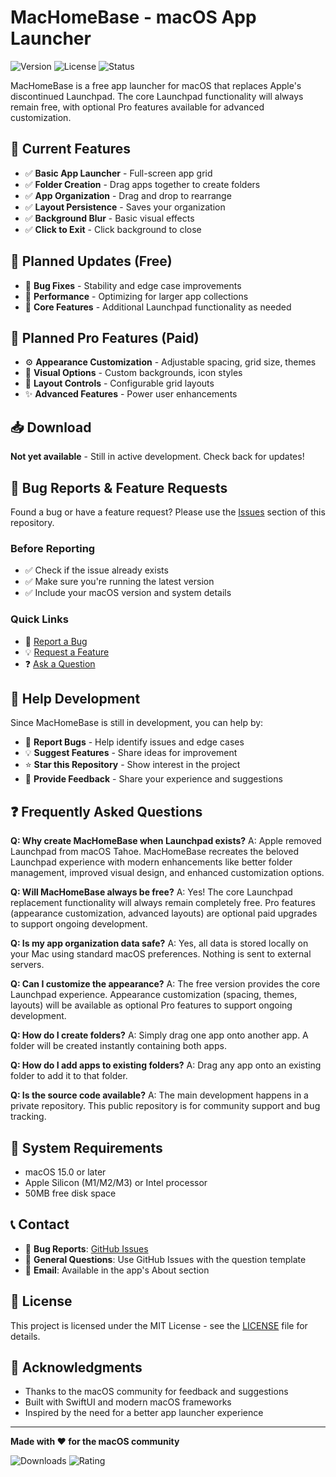 # MacHomeBase - macOS App Launcher

![Version](https://img.shields.io/badge/version-1.0--alpha-orange?style=for-the-badge)
![License](https://img.shields.io/badge/license-MIT-blue?style=for-the-badge)
![Status](https://img.shields.io/badge/status-in%20development-yellow?style=for-the-badge)

MacHomeBase is a free app launcher for macOS that replaces Apple's discontinued Launchpad. The core Launchpad functionality will always remain free, with optional Pro features available for advanced customization.

## 🚧 Current Features

- ✅ **Basic App Launcher** - Full-screen app grid
- ✅ **Folder Creation** - Drag apps together to create folders
- ✅ **App Organization** - Drag and drop to rearrange
- ✅ **Layout Persistence** - Saves your organization
- ✅ **Background Blur** - Basic visual effects
- ✅ **Click to Exit** - Click background to close

## 🔄 Planned Updates (Free)

- 🔨 **Bug Fixes** - Stability and edge case improvements
- 🔨 **Performance** - Optimizing for larger app collections
- 🔨 **Core Features** - Additional Launchpad functionality as needed

## 💼 Planned Pro Features (Paid)

- ⚙️ **Appearance Customization** - Adjustable spacing, grid size, themes
- 🎨 **Visual Options** - Custom backgrounds, icon styles
- 📐 **Layout Controls** - Configurable grid layouts
- ✨ **Advanced Features** - Power user enhancements

## 📥 Download

**Not yet available** - Still in active development. Check back for updates!

## 🐛 Bug Reports & Feature Requests

Found a bug or have a feature request? Please use the [Issues](https://github.com/dcherrera/MacHomeBase-Public/issues) section of this repository.

### Before Reporting
- ✅ Check if the issue already exists
- ✅ Make sure you're running the latest version
- ✅ Include your macOS version and system details

### Quick Links
- 🐛 [Report a Bug](https://github.com/dcherrera/MacHomeBase-Public/issues/new?template=bug_report.md)
- 💡 [Request a Feature](https://github.com/dcherrera/MacHomeBase-Public/issues/new?template=feature_request.md)
- ❓ [Ask a Question](https://github.com/dcherrera/MacHomeBase-Public/issues/new?template=question.md)

## 🤝 Help Development

Since MacHomeBase is still in development, you can help by:

- 🐛 **Report Bugs** - Help identify issues and edge cases
- 💡 **Suggest Features** - Share ideas for improvement
- ⭐ **Star this Repository** - Show interest in the project
- 📢 **Provide Feedback** - Share your experience and suggestions

## ❓ Frequently Asked Questions

**Q: Why create MacHomeBase when Launchpad exists?**
A: Apple removed Launchpad from macOS Tahoe. MacHomeBase recreates the beloved Launchpad experience with modern enhancements like better folder management, improved visual design, and enhanced customization options.

**Q: Will MacHomeBase always be free?**
A: Yes! The core Launchpad replacement functionality will always remain completely free. Pro features (appearance customization, advanced layouts) are optional paid upgrades to support ongoing development.

**Q: Is my app organization data safe?**
A: Yes, all data is stored locally on your Mac using standard macOS preferences. Nothing is sent to external servers.

**Q: Can I customize the appearance?**
A: The free version provides the core Launchpad experience. Appearance customization (spacing, themes, layouts) will be available as optional Pro features to support ongoing development.

**Q: How do I create folders?**
A: Simply drag one app onto another app. A folder will be created instantly containing both apps.

**Q: How do I add apps to existing folders?**
A: Drag any app onto an existing folder to add it to that folder.

**Q: Is the source code available?**
A: The main development happens in a private repository. This public repository is for community support and bug tracking.

## 🔧 System Requirements

- macOS 15.0 or later
- Apple Silicon (M1/M2/M3) or Intel processor
- 50MB free disk space

## 📞 Contact

- 🐛 **Bug Reports**: [GitHub Issues](https://github.com/dcherrera/MacHomeBase-Public/issues)
- 💬 **General Questions**: Use GitHub Issues with the question template
- 📧 **Email**: Available in the app's About section

## 📄 License

This project is licensed under the MIT License - see the [LICENSE](LICENSE) file for details.

## 🙏 Acknowledgments

- Thanks to the macOS community for feedback and suggestions
- Built with SwiftUI and modern macOS frameworks
- Inspired by the need for a better app launcher experience

---

**Made with ❤️ for the macOS community**

![Downloads](https://img.shields.io/badge/downloads-coming%20soon-blue)
![Rating](https://img.shields.io/badge/rating-⭐⭐⭐⭐⭐-yellow)